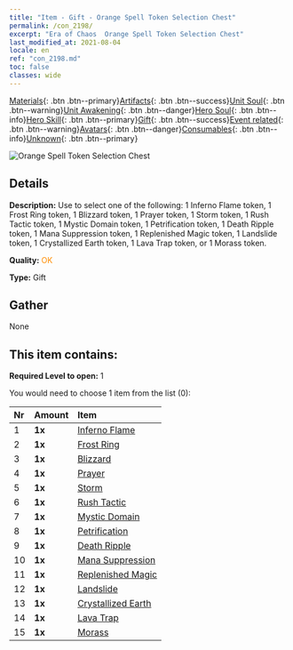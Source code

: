 ```yaml
---
title: "Item - Gift - Orange Spell Token Selection Chest"
permalink: /con_2198/
excerpt: "Era of Chaos  Orange Spell Token Selection Chest"
last_modified_at: 2021-08-04
locale: en
ref: "con_2198.md"
toc: false
classes: wide
---
```

 [Materials](/Items/){: .btn .btn--primary}[Artifacts](/Items/Artifacts/){: .btn .btn--success}[Unit Soul](/Items/UnitSoul/){: .btn .btn--warning}[Unit Awakening](/Items/UnitAwakening/){: .btn .btn--danger}[Hero Soul](/Items/HeroSoul/){: .btn .btn--info}[Hero Skill](/Items/HeroSkill/){: .btn .btn--primary}[Gift](/Items/Gift/){: .btn .btn--success}[Event related](/Items/Events/){: .btn .btn--warning}[Avatars](/Items/Avatars/){: .btn .btn--danger}[Consumables](/Items/Consumables/){: .btn .btn--info}[Unknown](/Items/Unknown/){: .btn .btn--primary}

 ![Orange Spell Token Selection Chest](/images/t/i_7012.png)

## Details
 **Description:** Use to select one of the following: 1 Inferno Flame token, 1 Frost Ring token, 1 Blizzard token, 1 Prayer token, 1 Storm token, 1 Rush Tactic token, 1 Mystic Domain token, 1 Petrification token, 1 Death Ripple token, 1 Mana Suppression token, 1 Replenished Magic token, 1 Landslide token, 1 Crystallized Earth token, 1 Lava Trap token, or 1 Morass token.

 **Quality:** <span style="color: #FF8C00">OK</span>

 **Type:** Gift

## Gather

  None

## This item contains:

 **Required Level to open:** 1

 You would need to choose 1 item from the list (0):

  | Nr | Amount |     Item    |
  |:---|:-------|:------------|
  | 1 |  **1x** | [Inferno Flame](/Items/her_406/) |  | 
  | 2 |  **1x** | [Frost Ring](/Items/her_421/) |  | 
  | 3 |  **1x** | [Blizzard](/Items/her_423/) |  | 
  | 4 |  **1x** | [Prayer](/Items/her_432/) |  | 
  | 5 |  **1x** | [Storm](/Items/her_445/) |  | 
  | 6 |  **1x** | [Rush Tactic](/Items/her_450/) |  | 
  | 7 |  **1x** | [Mystic Domain](/Items/her_470/) |  | 
  | 8 |  **1x** | [Petrification](/Items/her_471/) |  | 
  | 9 |  **1x** | [Death Ripple](/Items/her_456/) |  | 
  | 10 |  **1x** | [Mana Suppression](/Items/her_480/) |  | 
  | 11 |  **1x** | [Replenished Magic](/Items/her_482/) |  | 
  | 12 |  **1x** | [Landslide](/Items/her_472/) |  | 
  | 13 |  **1x** | [Crystallized Earth](/Items/her_474/) |  | 
  | 14 |  **1x** | [Lava Trap](/Items/her_475/) |  | 
  | 15 |  **1x** | [Morass](/Items/her_476/) |  | 
